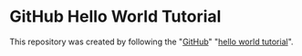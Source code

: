 # GitHub Hello World Tutorial
This repository was created by following the "[GitHub](https://github.com)" "[hello world tutorial](https://docs.github.com/get-started/quickstart/hello-world)".

